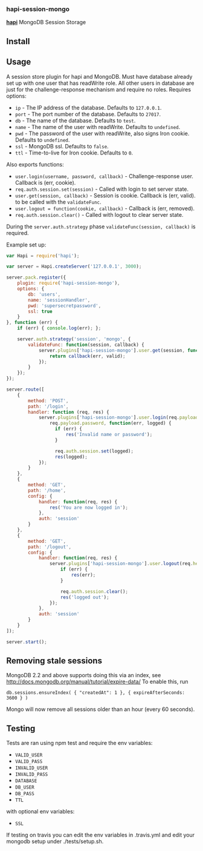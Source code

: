 ### hapi-session-mongo

[**hapi**](https://github.com/hapijs/hapi) MongoDB Session Storage

## Install

## Usage
A session store plugin for hapi and MongoDB. Must have database already set up
with one user that has readWrite role. All other users in database are just for
the challenge-response mechanism and require no roles. Requires options:
- `ip` - The IP address of the database. Defaults to `127.0.0.1`.
- `port` - The port number of the database. Defaults to `27017`.
- `db` - The name of the database. Defaults to `test`.
- `name` - The name of the user with readWrite. Defaults to `undefined`.
- `pwd` - The password of the user with readWrite, also signs Iron cookie. Defaults to `undefined`.
- `ssl` - MongoDB ssl. Defaults to `false`.
- `ttl` - Time-to-live for Iron cookie. Defaults to `0`.

Also exports functions:
- `user.login(username, password, callback)` - Challenge-response user. Callback is (err, cookie).
- `req.auth.session.set(session)` - Called with login to set server state.
- `user.get(session, callback)` - Session is cookie. Callback is (err, valid).
    to be called with the `validateFunc`.
- `user.logout = function(cookie, callback)` - Callback is (err, removed).
- `req.auth.session.clear()` - Called with logout to clear server state.

During the `server.auth.strategy` phase `validateFunc(session, callback)` is required.

Example set up:
```javascript
var Hapi = require('hapi');

var server = Hapi.createServer('127.0.0.1', 3000);

server.pack.register({
    plugin: require('hapi-session-mongo'),
    options: {
        db: 'users',
        name: 'sessionHandler',
        pwd: 'supersecretpassword',
        ssl: true
    }
}, function (err) {
    if (err) { console.log(err); };

    server.auth.strategy('session', 'mongo', {
        validateFunc: function(session, callback) {
            server.plugins['hapi-session-mongo'].user.get(session, function(err, valid) {
                return callback(err, valid);
            });
        }
    });
});

server.route([
    {
        method: 'POST',
        path: '/login',
        handler: function (req, res) {
            server.plugins['hapi-session-mongo'].user.login(req.payload.username,
                req.payload.password, function(err, logged) {
                  if (err) {
                      res('Invalid name or password');
                  }

                  req.auth.session.set(logged);
                  res(logged);
            });
        }
    },
    {
        method: 'GET',
        path: '/home',
        config: {
            handler: function(req, res) {
                res('You are now logged in');
            },
            auth: 'session'
        }
    },
    {
        method: 'GET',
        path: '/logout',
        config: {
            handler: function(req, res) {
                server.plugins['hapi-session-mongo'].user.logout(req.headers['cookie'], function(err, removed) {
                    if (err) {
                        res(err);
                    }

                    req.auth.session.clear();
                    res('logged out');
                });
            },
            auth: 'session'
        }
    }
]);

server.start();
```

## Removing stale sessions

MongoDB 2.2 and above supports doing this via an index, see http://docs.mongodb.org/manual/tutorial/expire-data/
To enable this, run

    db.sessions.ensureIndex( { "createdAt": 1 }, { expireAfterSeconds: 3600 } )

Mongo will now remove all sessions older than an hour (every 60 seconds).

## Testing

Tests are ran using npm test and require the env variables:
- `VALID_USER`
- `VALID_PASS`
- `INVALID_USER`
- `INVALID_PASS`
- `DATABASE`
- `DB_USER`
- `DB_PASS`
- `TTL`

with optional env variables:
- `SSL`

If testing on travis you can edit the env variables in .travis.yml and edit your mongodb setup under
./tests/setup.sh.
